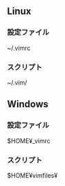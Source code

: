 ## Linux
### 設定ファイル
~/.vimrc<br>
### スクリプト
~/.vim/<br>

## Windows
### 設定ファイル
$HOME&yen;_vimrc<br>
### スクリプト
$HOME&yen;vimfiles&yen;<br>
